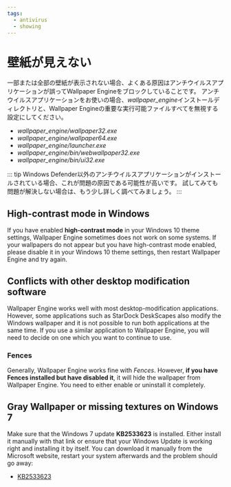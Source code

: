 ```yaml
---
tags:
  - antivirus
  - showing
---
```


# 壁紙が見えない

一部または全部の壁紙が表示されない場合、よくある原因はアンチウイルスアプリケーションが誤ってWallpaper Engineをブロックしていることです。 アンチウイルスアプリケーションをお使いの場合、*wallpaper_engine*インストールディレクトリと、Wallpaper Engineの重要な実行可能ファイルすべてを無視する設定にしてください。

* *wallpaper_engine/wallpaper32.exe*
* *wallpaper_engine/wallpaper64.exe*
* *wallpaper_engine/launcher.exe*
* *wallpaper_engine/bin/webwallpaper32.exe*
* *wallpaper_engine/bin/ui32.exe*

::: tip
Windows Defender以外のアンチウイルスアプリケーションがインストールされている場合、これが問題の原因である可能性が高いです。 試してみても問題が解決しない場合は、もう少し詳しく調べてみましょう。
:::

## High-contrast mode in Windows

If you have enabled **high-contrast mode** in your Windows 10 theme settings, Wallpaper Engine sometimes does not work on some systems. If your wallpapers do not appear but you have high-contrast mode enabled, please disable it in your Windows 10 theme settings, then restart Wallpaper Engine and try again.

## Conflicts with other desktop modification software

Wallpaper Engine works well with most desktop-modification applications. However, some applications such as StarDock DeskScapes also modify the Windows wallpaper and it is not possible to run both applications at the same time. If you use a similar application to Wallpaper Engine, you will need to decide on one which you want to continue to use.

### Fences

Generally, Wallpaper Engine works fine with *Fences*. However, **if you have Fences installed but have disabled it**, it will hide the wallpaper from Wallpaper Engine. You need to either enable or uninstall it completely.

## Gray Wallpaper or missing textures on Windows 7

Make sure that the Windows 7 update **KB2533623** is installed. Either install it manually with that link or ensure that your Windows Update is working right and installing it by itself. You can download it manually from the Microsoft website, restart your system afterwards and the problem should go away:

* [KB2533623](https://support.microsoft.com/ja-jp/help/2533623/microsoft-security-advisory-insecure-library-loading-could-allow-remot)